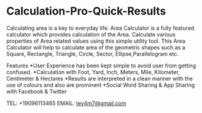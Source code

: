# Calculation-Pro-Quick-Results
Calculating area is a key to everyday life. Area Calculator is a fully featured calculator which provides calculation of the Area. Calculate various properties of Area related values using this simple utility tool.
This Area Calculator will help to calculate area of the geometric shapes such as a Square, Rectangle, Triangle, Circle, Sector, Ellipse,Parallelogram etc.

Features
*User Experience has been kept simple to avoid user from getting confused.
*Calculation with Foot, Yard, Inch, Meters, Mile, Kilometer, Centimeter & Hectares
*Results are interpreted in a clean manner with the use of colours and also are prominent
*Social Word Sharing & App Sharing with Facebook & Twitter

TEL: +19096113465
EMAIL: tev4m7@gmail.com
